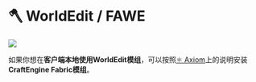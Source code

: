 # 🪓 WorldEdit / FAWE

![](https://mo-mi.gitbook.io/~gitbook/image?url=https%3A%2F%2F1836335287-files.gitbook.io%2F%7E%2Ffiles%2Fv0%2Fb%2Fgitbook-x-prod.appspot.com%2Fo%2Fspaces%252FOgvQ1fEJPROp7131PPlK%252Fuploads%252FNtBOpnHWbj2aTQFStgvx%252Fimage.png%3Falt%3Dmedia%26token%3D4b6054c0-4f56-48ba-8ba3-56c984440da4\&width=768\&dpr=4\&quality=100\&sign=92d4fd1\&sv=2)

如果你想在**客户端本地使用WorldEdit模组**，可以按照[⚛️ Axiom](https://mo-mi.gitbook.io/xiaomomi-plugins/craftengine/plugin-wiki/craftengine/compatibility/axiom)上的说明安装 **CraftEngine Fabric模组**。
